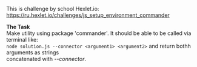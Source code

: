 This is challenge by school Hexlet.io:\
https://ru.hexlet.io/challenges/js_setup_environment_commander


**The Task**\
Make utility using package 'commander'. It should be able to be called via terminal like:\
`node solution.js --connector <argument1> <argument2>` and return bothh arguments as strings\
concatenated with _--connector_.
